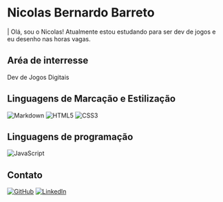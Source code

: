 # Nicolas Bernardo Barreto
| Olá, sou o Nicolas! Atualmente estou estudando para ser dev de jogos e eu desenho nas horas vagas.

## Aréa de interresse
Dev de Jogos Digitais 

## Linguagens de Marcação e Estilização
![Markdown](https://img.shields.io/badge/Markdown-000?style=for-the-badge&logo=markdown)
![HTML5](https://img.shields.io/badge/HTML5-000?style=for-the-badge&logo=html5)
![CSS3](https://img.shields.io/badge/CSS3-000?style=for-the-badge&logo=css3&logoColor=264CE4)

## Linguagens de programação
![JavaScript](https://img.shields.io/badge/JavaScript-000?style=for-the-badge&logo=javascript)

## Contato
[![GitHub](https://img.shields.io/badge/GitHbt-000?style=for-the-badge&logo=github&logoColor=white)](+https://github.com/Nick-BB)
[![LinkedIn](https://img.shields.io/badge/LinkedIn-000?style=for-the-badge&logo=linkedin&logoColor=0E76A8)](https://www.linkedin.com/in/nicolas-b-barreto/)
